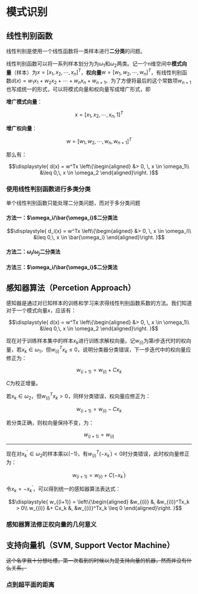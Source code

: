 # 模式识别
## 线性判别函数
线性判别是使用一个线性函数将一类样本进行**二分类**的问题。

线性判别函数可以将一系列样本划分为为$\omega_1$和$\omega_2$两类。记一个n维空间中**模式向量**（样本）为$x=[x_1,x_2,\cdots,x_n]^T$，**权向量**$w=[w_1,w_2,\cdots,w_n]^T$，有线性判别函数$d(x)=w_1x_1 + w_2x_2 + \cdots +w_nx_n + w_{n+1}$。为了方便将最后的这个常数项$w_{n+1}$也写成统一的形式，可以将模式向量和权向量写成增广形式，即

**增广模式向量**：

$$x=[x_1,x_2,\cdots,x_n,1]^T$$

**增广权向量**：

$$w=[w_1,w_2,\cdots,w_n, w_{n+1}]^T$$

那么有：

$$\displaystyle{
    d(x) = w^Tx 
    \left\{\begin{aligned}
    &> 0, \, x \in \omega_1\\
    &\leq 0,\, x \in \omega_2
    \end{aligned}\right.
}$$

### 使用线性判别函数进行多类分类
单个线性判别函数只能处理二分类问题，而对于多分类问题
#### 方法一：$\omega_i/\bar{\omega_i}$二分类法
$$\displaystyle{
    d_i(x) = w^Tx 
    \left\{\begin{aligned}
    &> 0, \, x \in \omega_i\\
    &\leq 0,\, x \in \bar{\omega_i}
    \end{aligned}\right.
}$$

#### 方法二：$\omega_i/\omega_j$二分类法

#### 方法三：$\omega_i/\bar{\omega_i}$二分类法
## 感知器算法（Percetion Approach）
感知器是通过对已知样本的训练和学习来求得线性判别函数系数的方法。我们知道对于一个模式向量$x$，应该有：

$$\displaystyle{
    d(x) = w^Tx 
    \left\{\begin{aligned}
    &> 0, \, x \in \omega_1\\
    &\leq 0,\, x \in \omega_2
    \end{aligned}\right.
}$$

现在对于训练样本集中的样本$x_k$进行训练求解权向量。记$w_{(i)}$为第$i$步迭代时的权向量，若$x_k \in \omega_1$，但$w_{(i)}^T x_k \leq 0$，说明分类器分类错误，下一步迭代中的权向量应修正为：

$$w_{(i+1)} = w_{(i)} + Cx_k$$

$C$为校正增量。

若$x_k \in \omega_2$，但$w_{(i)}^T x_k > 0$，同样分类错误，权向量应修正为：

$$w_{(i+1)} = w_{(i)} - Cx_k$$

若分类正确，则权向量保持不变，为：

$$w_{(i+1)} = w_{(i)}$$

-----------

现在对$x_k^{'} \in \omega_2$的样本乘以$(-1)$，有$w_{(i)}^T(-x_k^{'}) < 0$时分类错误，此时权向量修正为：

$$w_{(i+1)} = w_{(i)} + C(-x_k^{'})$$

令$x_k=-x_k^{'}$，可以得到统一的感知器算法表达式：

$$\displaystyle{
    w_{(i+1)} =
    \left\{\begin{aligned}
    &w_{(i)} &, &w_{(i)}^Tx_k > 0\\
    w_{(i)} &+ Cx_k &, &w_{(i)}^Tx_k \leq 0
    \end{aligned}\right.
}$$

### 感知器算法修正权向量的几何意义

## 支持向量机（SVM, Support Vector Machine）
~~这个名字我十分想吐槽，第一次看到的时候以为是支持向量的机器，然而并没有什么关系。~~

### 点到超平面的距离


